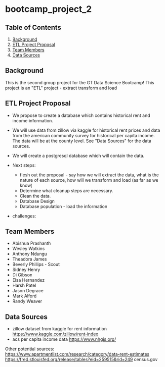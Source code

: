 # bootcamp_project_2

## Table of Contents
1. [Background](#background)
2. [ETL Project Proposal](#etlprojectproposal)
3. [Team Members](#teammembers)
4. [Data Sources](#datasources)

## Background
This is the second group project for the GT Data Science Bootcamp!
This project is an "ETL" project - extract transform and load

## ETL Project Proposal
* We propose to create a database which contains historical rent and income information. 

* We will use data from zillow via kaggle for historical rent prices and data from the american community survey for historical per capita income. The data will be at the county level. See "Data Sources" for the data sources. 

 * We will create a postgresql database which will contain the data. 

* Next steps:
  * flesh out the proposal - say how we will extract the data, what is the nature of each source, how will we transform and load (as far as we know)
  * Determine what cleanup steps are necessary. 
  * Clean the data. 
  * Database Design
  * Database population - load the information
  
* challenges:

## Team Members
* Abishua Prashanth
* Wesley Watkins
* Anthony Ndungu
* Theadora James
* Beverly Phillips - Scout
* Sidney Henry
* Di Gibson
* Elsa Hernandez
* Harsh Patel
* Jason Degrace
* Mark Alford
* Randy Weaver

## Data Sources
* zillow dataset from kaggle for rent information
https://www.kaggle.com/zillow/rent-index
* acs per capita income data
https://www.nhgis.org/

Other potential sources:
https://www.apartmentlist.com/research/category/data-rent-estimates
https://fred.stlouisfed.org/release/tables?eid=259515&rid=249
census.gov
